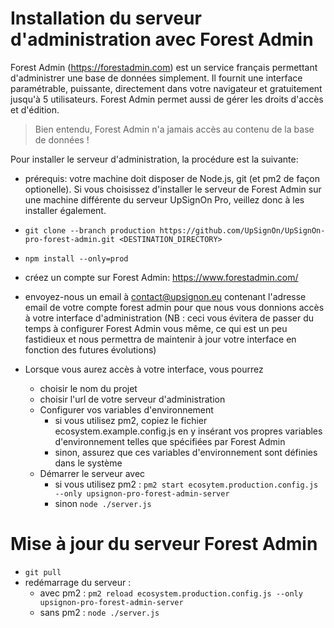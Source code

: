# Installation du serveur d'administration avec Forest Admin

Forest Admin (https://forestadmin.com) est un service français permettant d'administrer une base de données simplement. Il fournit une interface paramétrable, puissante, directement dans votre navigateur et gratuitement jusqu'à 5 utilisateurs. Forest Admin permet aussi de gérer les droits d'accès et d'édition.

> Bien entendu, Forest Admin n'a jamais accès au contenu de la base de données !

Pour installer le serveur d'administration, la procédure est la suivante:

- prérequis: votre machine doit disposer de Node.js, git (et pm2 de façon optionelle). Si vous choisissez d'installer le serveur de Forest Admin sur une machine différente du serveur UpSignOn Pro, veillez donc à les installer également.
- `git clone --branch production https://github.com/UpSignOn/UpSignOn-pro-forest-admin.git <DESTINATION_DIRECTORY>`
- `npm install --only=prod`

- créez un compte sur Forest Admin: https://www.forestadmin.com/
- envoyez-nous un email à contact@upsignon.eu contenant l'adresse email de votre compte forest admin pour que nous vous donnions accès à votre interface d'administration (NB : ceci vous évitera de passer du temps à configurer Forest Admin vous même, ce qui est un peu fastidieux et nous permettra de maintenir à jour votre interface en fonction des futures évolutions)

- Lorsque vous aurez accès à votre interface, vous pourrez

  - choisir le nom du projet
  - choisir l'url de votre serveur d'administration
  - Configurer vos variables d'environnement
    - si vous utilisez pm2, copiez le fichier ecosystem.example.config.js en y insérant vos propres variables d'environnement telles que spécifiées par Forest Admin
    - sinon, assurez que ces variables d'environnement sont définies dans le système
  - Démarrer le serveur avec
    - si vous utilisez pm2 : `pm2 start ecosytem.production.config.js --only upsignon-pro-forest-admin-server`
    - sinon `node ./server.js`

# Mise à jour du serveur Forest Admin

- `git pull`
- redémarrage du serveur :
  - avec pm2 : `pm2 reload ecosystem.production.config.js --only upsignon-pro-forest-admin-server`
  - sans pm2 : `node ./server.js`
